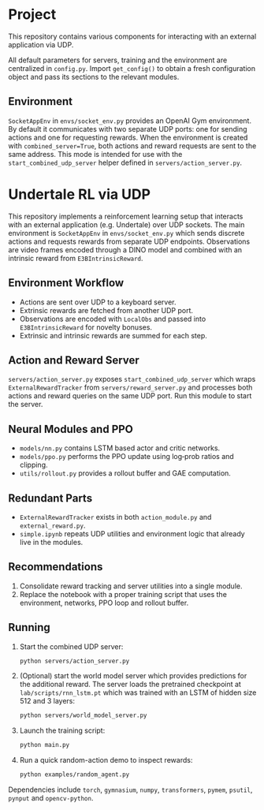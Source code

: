 # Project

This repository contains various components for interacting with an external application via UDP.

All default parameters for servers, training and the environment are
centralized in `config.py`.  Import `get_config()` to obtain a fresh
configuration object and pass its sections to the relevant modules.

## Environment

`SocketAppEnv` in `envs/socket_env.py` provides an OpenAI Gym environment. By default it communicates with two separate UDP ports: one for sending actions and one for requesting rewards. When the environment is created with `combined_server=True`, both actions and reward requests are sent to the same address. This mode is intended for use with the `start_combined_udp_server` helper defined in `servers/action_server.py`.

# Undertale RL via UDP

This repository implements a reinforcement learning setup that interacts with an external application (e.g. Undertale) over UDP sockets. The main environment is `SocketAppEnv` in `envs/socket_env.py` which sends discrete actions and requests rewards from separate UDP endpoints. Observations are video frames encoded through a DINO model and combined with an intrinsic reward from `E3BIntrinsicReward`.

## Environment Workflow
* Actions are sent over UDP to a keyboard server.
* Extrinsic rewards are fetched from another UDP port.
* Observations are encoded with `LocalObs` and passed into `E3BIntrinsicReward` for novelty bonuses.
* Extrinsic and intrinsic rewards are summed for each step.

## Action and Reward Server
`servers/action_server.py` exposes `start_combined_udp_server` which wraps `ExternalRewardTracker` from `servers/reward_server.py` and processes both actions and reward queries on the same UDP port. Run this module to start the server.

## Neural Modules and PPO
* `models/nn.py` contains LSTM based actor and critic networks.
* `models/ppo.py` performs the PPO update using log‑prob ratios and clipping.
* `utils/rollout.py` provides a rollout buffer and GAE computation.

## Redundant Parts
* `ExternalRewardTracker` exists in both `action_module.py` and `external_reward.py`.
* `simple.ipynb` repeats UDP utilities and environment logic that already live in the modules.

## Recommendations
1. Consolidate reward tracking and server utilities into a single module.
2. Replace the notebook with a proper training script that uses the environment, networks, PPO loop and rollout buffer.

## Running
1. Start the combined UDP server:
   ```bash
   python servers/action_server.py
   ```
2. (Optional) start the world model server which provides predictions for
   the additional reward. The server loads the pretrained checkpoint at
   `lab/scripts/rnn_lstm.pt` which was trained with an LSTM of hidden size
   512 and 3 layers:

   ```bash
   python servers/world_model_server.py
   ```
3. Launch the training script:
   ```bash
   python main.py
   ```
4. Run a quick random-action demo to inspect rewards:
   ```bash
   python examples/random_agent.py
   ```

Dependencies include `torch`, `gymnasium`, `numpy`, `transformers`, `pymem`, `psutil`, `pynput` and `opencv-python`.